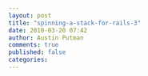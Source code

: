 ```yaml
---
layout: post
title: "spinning-a-stack-for-rails-3"
date: 2010-03-20 07:42
author: Austin Putman
comments: true
published: false
categories: 
---
```

